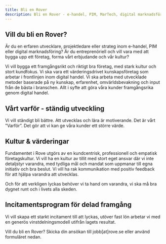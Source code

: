 ```yaml
---
title: Bli en Rover
description: Bli en Rover - e-handel, PIM, MarTech, digital marknadsföring
---
```


## Vill du bli en Rover?

Är du en erfaren utvecklare, projektledare eller strateg inom e-handel, PIM eller digital marknadsföring? Är du entreprenöriell och vill vara med att bygga upp ett företag, forma vårt erbjudande och vår kultur?

​Vi vill bygga ett framgångsrikt och riktigt bra företag, med stark kultur och stort kundfokus. Vi ska vara ett värderingsdrivet kunskapsföretag som arbetar i frontlinjen inom digital handel. Vi ska arbeta med utvecklade metoder baserade på ny kunskap, erfarenhet, omvärldsbevakning och input från de bästa i branschen. Allt i syfte att göra våra kunder framgångsrika genom digital handel.

## Vårt varför - ständig utveckling

Vi vill ständigt bli bättre. Att utvecklas och lära är motiverande. Det är vårt "Varför”. Det gör att vi kan ge våra kunder ett större värde.

## Kultur & värderingar

Fundamentet i Rove utgörs av en kundcentrisk, professionell och empatisk företagskultur. Vi vill ha en kultur av tillit med stort eget ansvar där vi inte detaljstyr varandra, med tydliga mål och mandat som uppmanar till egna initiativ och bra beslut. Vi vill ha rak kommunikation med positiv feedback för att hjälpa varandra att utvecklas.

Och för att verkligen lyckas behöver vi ta hand om varandra, vi ska må bra dygnet runt och i livets alla skeden.

## Incitamentsprogram för delad framgång

Vi vill skapa ett starkt incitament till att lyckas, utöver fast lön arbetar vi med en generös vinstdelningsmodell utifrån lagets resultat.

Vill du bli en Rover? Skicka din ansökan till jobb[at]rove.se eller använd formuläret nedan.
